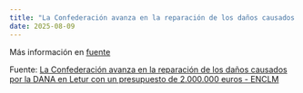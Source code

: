 ```yaml
---
title: "La Confederación avanza en la reparación de los daños causados por la DANA en Letur con un presupuesto de 2.000.000 euros - ENCLM"
date: 2025-08-09
---
```


Más información en [fuente](https://news.google.com/rss/articles/CBMilwJBVV95cUxOeDJHbjlod2lWcUZwR3JMcmVDU0hNbG45eWxZeU1NQU1zbTVsS2VReXdvRmtpVnFZOW1yREdSZEtnWlZjNk9tMEU0SndhamVIc0s0UkRHVWxMMi1TYS1qSTVLcmktVHdYdnRfelMwaXprVDd5eEtkczJscnAybHJSM3hjUUFMZHNseGRrcTVucDB1cmM1SWswVWhueDNNXy13cFZ1OHZxaG5JVkRNeVptcXdnTDcxWXpCX3ppMklRUWNsUUNiU2x1dnluYnllbmRKeGFhUWZpckhxVWdSekN6YmNNbWMxV0lZS0tFdFM1OWNkbHdwcWtoTl94UUctcWRvR1ZRVTQ2dk5RcEViMU41akt1VW5LVjA?oc=5)

Fuente: [La Confederación avanza en la reparación de los daños causados por la DANA en Letur con un presupuesto de 2.000.000 euros - ENCLM](https://news.google.com/rss/articles/CBMilwJBVV95cUxOeDJHbjlod2lWcUZwR3JMcmVDU0hNbG45eWxZeU1NQU1zbTVsS2VReXdvRmtpVnFZOW1yREdSZEtnWlZjNk9tMEU0SndhamVIc0s0UkRHVWxMMi1TYS1qSTVLcmktVHdYdnRfelMwaXprVDd5eEtkczJscnAybHJSM3hjUUFMZHNseGRrcTVucDB1cmM1SWswVWhueDNNXy13cFZ1OHZxaG5JVkRNeVptcXdnTDcxWXpCX3ppMklRUWNsUUNiU2x1dnluYnllbmRKeGFhUWZpckhxVWdSekN6YmNNbWMxV0lZS0tFdFM1OWNkbHdwcWtoTl94UUctcWRvR1ZRVTQ2dk5RcEViMU41akt1VW5LVjA?oc=5)
